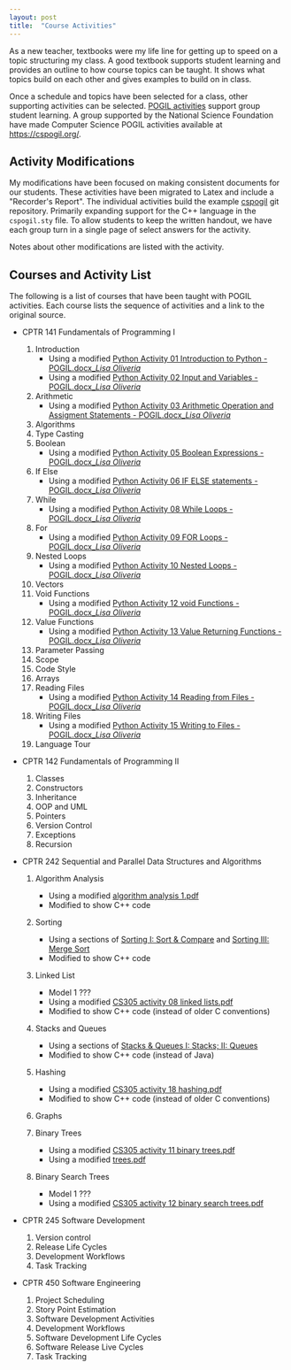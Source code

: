 ```yaml
---
layout: post
title:  "Course Activities"
---
```


As a new teacher, textbooks were my life line for getting up to speed on a topic structuring my class.
A good textbook supports student learning and provides an outline to how course topics can be taught.
It shows what topics build on each other and gives examples to build on in class.

Once a schedule and topics have been selected for a class, other supporting activities can be selected.
[POGIL activities](https://www.pogil.org/about-pogil/what-is-pogil) support group student learning.
A group supported by the National Science Foundation have made Computer Science POGIL activities available at <https://cspogil.org/>.

## Activity Modifications

My modifications have been focused on making consistent documents for our students.
These activities have been migrated to Latex and include a "Recorder's Report".
The individual activities build the example [cspogil](https://github.com/ChrisMayfield/cspogil) git repository.
Primarily expanding support for the C++ language in the `cspogil.sty` file.
To allow students to keep the written handout, we have each group turn in a single page of select answers for the activity.

Notes about other modifications are listed with the activity.

## Courses and Activity List

The following is a list of courses that have been taught with POGIL activities.
Each course lists the sequence of activities and a link to the original source.

* CPTR 141 Fundamentals of Programming I

    1. Introduction
        * Using a modified [Python Activity 01 Introduction to Python - POGIL.docx_<i>Lisa Oliveria</i>](https://www.dropbox.com/sh/2fx6pg4ydpu9t7x/AAAdJfzvLjeym1gJwKrIWwhBa?preview=Python+Activity+01+Introduction+to+Python+-+POGIL.docx)
        * Using a modified [Python Activity 02 Input and Variables - POGIL.docx_<i>Lisa Oliveria</i>](https://www.dropbox.com/sh/2fx6pg4ydpu9t7x/AAAdJfzvLjeym1gJwKrIWwhBa?preview=Python+Activity+02+Input+and+Variables+-+POGIL.docx)
    1. Arithmetic
        * Using a modified [Python Activity 03 Arithmetic Operation and Assigment Statements - POGIL.docx_<i>Lisa Oliveria</i>](https://www.dropbox.com/sh/2fx6pg4ydpu9t7x/AAAdJfzvLjeym1gJwKrIWwhBa?preview=Python+Activity+03+Arithmetic+Operators+and+Assignment+Statements++-+POGIL.docx)
    1. Algorithms
    1. Type Casting
    1. Boolean
       * Using a modified [Python Activity 05 Boolean Expressions - POGIL.docx_<i>Lisa Oliveria</i>](https://www.dropbox.com/sh/2fx6pg4ydpu9t7x/AAAdJfzvLjeym1gJwKrIWwhBa?preview=Python+Activity+05+Boolean+Expressions+-+POGIL.docx)  
    1. If Else
       * Using a modified [Python Activity 06 IF ELSE statements - POGIL.docx_<i>Lisa Oliveria</i>](https://www.dropbox.com/sh/2fx6pg4ydpu9t7x/AAAdJfzvLjeym1gJwKrIWwhBa?preview=Python+Activity+06+IF+ELSE+statements+-+POGIL.docx)
    1. While
       * Using a modified [Python Activity 08 While Loops - POGIL.docx_<i>Lisa Oliveria</i>](https://www.dropbox.com/sh/2fx6pg4ydpu9t7x/AAAdJfzvLjeym1gJwKrIWwhBa?preview=Python+Activity+08+While+Loops+-+POGIL.docx)
    1. For
       * Using a modified [Python Activity 09 FOR Loops - POGIL.docx_<i>Lisa Oliveria</i>](https://www.dropbox.com/sh/2fx6pg4ydpu9t7x/AAAdJfzvLjeym1gJwKrIWwhBa?preview=Python+Activity+09+FOR+Loops+-+POGIL.docx)
    1. Nested Loops
       * Using a modified [Python Activity 10 Nested Loops - POGIL.docx_<i>Lisa Oliveria</i>](https://www.dropbox.com/sh/2fx6pg4ydpu9t7x/AAAdJfzvLjeym1gJwKrIWwhBa?preview=Python+Activity+10+Nested+Loops+-+POGIL.docx)
    1. Vectors
    1. Void Functions
       * Using a modified [Python Activity 12 void Functions - POGIL.docx_<i>Lisa Oliveria</i>](https://www.dropbox.com/sh/2fx6pg4ydpu9t7x/AAAdJfzvLjeym1gJwKrIWwhBa?preview=Python+Activity+12+void+Functions+-+POGIL.docx)
    1. Value Functions
       * Using a modified [Python Activity 13 Value Returning Functions - POGIL.docx_<i>Lisa Oliveria</i>](https://www.dropbox.com/sh/2fx6pg4ydpu9t7x/AAAdJfzvLjeym1gJwKrIWwhBa?preview=Python+Activity+13+Value+Returning+Functions+-+POGIL.docx)
    1. Parameter Passing
    1. Scope
    1. Code Style
    1. Arrays
    1. Reading Files
       * Using a modified [Python Activity 14 Reading from Files - POGIL.docx_<i>Lisa Oliveria</i>](https://www.dropbox.com/sh/2fx6pg4ydpu9t7x/AAAdJfzvLjeym1gJwKrIWwhBa?preview=Python+Activity+14+Reading+from+Files+-+POGIL.docx)
    1. Writing Files
       * Using a modified [Python Activity 15 Writing to Files - POGIL.docx_<i>Lisa Oliveria</i>](https://www.dropbox.com/sh/2fx6pg4ydpu9t7x/AAAdJfzvLjeym1gJwKrIWwhBa?preview=Python+Activity+15+Writing+to+Files+-+POGIL.docx)
    1. Language Tour


* CPTR 142 Fundamentals of Programming II

    1. Classes
    1. Constructors
    1. Inheritance
    1. OOP and UML
    1. Pointers
    1. Version Control
    1. Exceptions
    1. Recursion


* CPTR 242 Sequential and Parallel Data Structures and Algorithms

    1. Algorithm Analysis

        * Using a modified [algorithm analysis 1.pdf](https://www.dropbox.com/sh/5nm6rbih4ygp12f/AACSY2zM_-VNVSk5Sjzf2qFIa)
        * Modified to show C++ code

    1. Sorting

        * Using a sections of [Sorting I: Sort & Compare](https://cspogil.org/Clif%2BKussmaul%2B-%2BAlgorithms%2Band%2BComputation)
          and [Sorting III: Merge Sort](https://cspogil.org/Clif%2BKussmaul%2B-%2BAlgorithms%2Band%2BComputation)
        * Modified to show C++ code

    1. Linked List

        * Model 1 ???
        * Using a modified [CS305 activity 08 linked lists.pdf](https://www.dropbox.com/sh/rl0yyth9g06psva/AADB0Cj4isIX5DAyrspqj8mFa)
        * Modified to show C++ code (instead of older C conventions)

    1. Stacks and Queues

        * Using a sections of [Stacks & Queues I: Stacks; II: Queues](https://cspogil.org/Clif%2BKussmaul%2B-%2BAlgorithms%2Band%2BComputation)
        * Modified to show C++ code (instead of Java)

    1. Hashing

        * Using a modified [CS305 activity 18 hashing.pdf](https://www.dropbox.com/sh/rl0yyth9g06psva/AADB0Cj4isIX5DAyrspqj8mFa)
        * Modified to show C++ code (instead of older C conventions)

    1. Graphs
    1. Binary Trees

        * Using a modified [CS305 activity 11 binary trees.pdf](https://www.dropbox.com/sh/rl0yyth9g06psva/AADB0Cj4isIX5DAyrspqj8mFa)
        * Using a modified [trees.pdf](https://www.dropbox.com/sh/5nm6rbih4ygp12f/AACSY2zM_-VNVSk5Sjzf2qFIa)
      
    1. Binary Search Trees

        * Model 1 ???
        * Using a modified [CS305 activity 12 binary search trees.pdf](https://www.dropbox.com/sh/rl0yyth9g06psva/AADB0Cj4isIX5DAyrspqj8mFa)


* CPTR 245 Software Development

    1. Version control
    1. Release Life Cycles
    1. Development Workflows
    1. Task Tracking


* CPTR 450 Software Engineering

    1. Project Scheduling
    1. Story Point Estimation
    1. Software Development Activities
    1. Development Workflows
    1. Software Development Life Cycles
    1. Software Release Live Cycles
    1. Task Tracking
